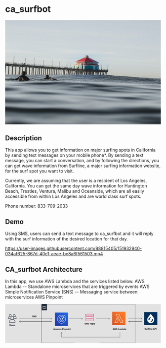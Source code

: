 # ca_surfbot

<p align="center">
  <img src="Images/jeremy-bishop-j0UK3ViOsos-unsplash.jpg" alt="drawing" width="600"/>
</p>

## Description
This app allows you to get information on major surfing spots in California by sending text messages on your mobile phone*. By sending a text message, you can start a conversation, and by following the directions, you can get wave information from Surfline, a major surfing information website, for the surf spot you want to visit.

Currently, we are assuming that the user is a resident of Los Angeles, California. You can get the same day wave information for Huntington Beach, Trestles, Ventura, Malibu and Oceanside, which are all easily accessible from within Los Angeles and are world class surf spots.

Phone number: 833-709-2033

## Demo

Using SMS, users can send a text message to ca_surfbot and it will reply with the surf information of the desired location for that day.


https://user-images.githubusercontent.com/88815405/151932940-034af625-867d-40e1-aeae-be8a6f561503.mp4


## CA_surfbot Architecture

In this app, we use AWS Lambda and the services listed below.
AWS Lambda -- Standalone microservices that are triggered by events
AWS Simple Notification Service (SNS) -- Messaging service between microservices
AWS Pinpoint

<p align="center">
  <img src="Images/weatherbot2.jpg" alt="drawing" width="1000"/>
</p>
